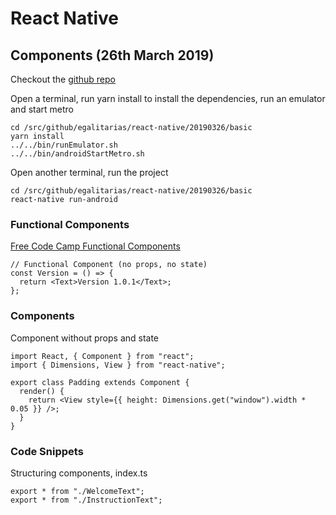 # React Native

## Components (26th March 2019) ##

Checkout the [github repo](https://github.com/Egalitarias/react-native.git)

Open a terminal, run yarn install to install the dependencies, run an emulator and start metro
```
cd /src/github/egalitarias/react-native/20190326/basic
yarn install
../../bin/runEmulator.sh 
../../bin/androidStartMetro.sh
```

Open another terminal, run the project
```
cd /src/github/egalitarias/react-native/20190326/basic
react-native run-android
```

### Functional Components ###

[Free Code Camp Functional Components](https://guide.freecodecamp.org/react-native/functional-vs-class-components/)

```
// Functional Component (no props, no state)
const Version = () => {
  return <Text>Version 1.0.1</Text>;
};
```

### Components ###

Component without props and state

```
import React, { Component } from "react";
import { Dimensions, View } from "react-native";

export class Padding extends Component {
  render() {
    return <View style={{ height: Dimensions.get("window").width * 0.05 }} />;
  }
}
```

### Code Snippets ###

Structuring components, index.ts
```
export * from "./WelcomeText";
export * from "./InstructionText";
```

